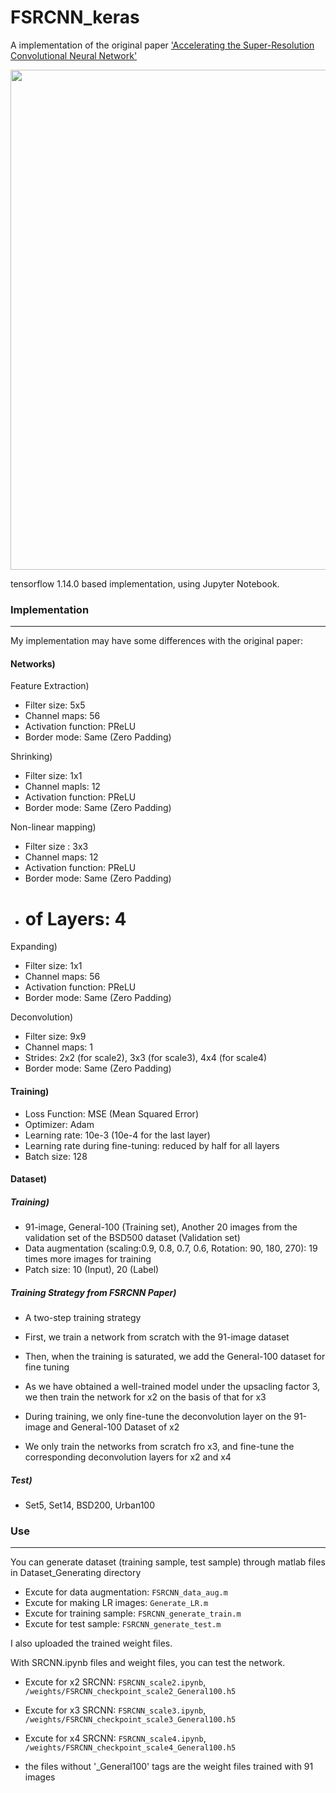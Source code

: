 # FSRCNN_keras


A implementation of the original paper ['Accelerating the Super-Resolution Convolutional Neural Network'](http://mmlab.ie.cuhk.edu.hk/projects/FSRCNN.html)



<center><img width = "800" src="https://user-images.githubusercontent.com/58276840/95052310-aba98800-0729-11eb-9c45-a520eb98b3ed.png"></center>


tensorflow 1.14.0 based implementation, using Jupyter Notebook.




### Implementation
-------------------------------------------------------
My implementation may have some differences with the original paper:


#### Networks)

Feature Extraction)
- Filter size: 5x5
- Channel maps: 56
- Activation function: PReLU
- Border mode: Same (Zero Padding)

Shrinking)
- Filter size: 1x1
- Channel mapls: 12
- Activation function: PReLU
- Border mode: Same (Zero Padding)

Non-linear mapping)
- Filter size : 3x3
- Channel maps: 12
- Activation function: PReLU
- Border mode: Same (Zero Padding)
- # of Layers: 4

Expanding)
- Filter size: 1x1
- Channel maps: 56
- Activation function: PReLU
- Border mode: Same (Zero Padding)

Deconvolution)
- Filter size: 9x9
- Channel maps: 1
- Strides: 2x2 (for scale2), 3x3 (for scale3), 4x4 (for scale4)
- Border mode: Same (Zero Padding)


#### Training)

- Loss Function: MSE (Mean Squared Error)
- Optimizer: Adam
- Learning rate: 10e-3 (10e-4 for the last layer)
- Learning rate during fine-tuning: reduced by half for all layers
- Batch size: 128


#### Dataset)

##### Training)
- 91-image, General-100 (Training set), Another 20 images from the validation set of the BSD500 dataset (Validation set)
- Data augmentation (scaling:0.9, 0.8, 0.7, 0.6, Rotation: 90, 180, 270): 19 times more images for training
- Patch size: 10 (Input), 20 (Label)

##### Training Strategy from FSRCNN Paper)
- A two-step training strategy
- First, we train a network from scratch with the 91-image dataset
- Then, when the training is saturated, we add the General-100 dataset for fine tuning

- As we have obtained a well-trained model under the upsacling factor 3, we then train the network for x2 on the basis of that for x3
- During training, we only fine-tune the deconvolution layer on the 91-image and General-100 Dataset of x2
- We only train the networks from scratch fro x3, and fine-tune the corresponding deconvolution layers for x2 and x4


##### Test)
- Set5, Set14, BSD200, Urban100



### Use
-------------------------------------------------------

You can generate dataset (training sample, test sample) through matlab files in Dataset_Generating directory
- Excute for data augmentation: `FSRCNN_data_aug.m`
- Excute for making LR images: `Generate_LR.m`
- Excute for training sample: `FSRCNN_generate_train.m`
- Excute for test sample: `FSRCNN_generate_test.m`


I also uploaded the trained weight files.

With SRCNN.ipynb files and weight files, you can test the network.
- Excute for x2 SRCNN: `FSRCNN_scale2.ipynb`, `/weights/FSRCNN_checkpoint_scale2_General100.h5`
- Excute for x3 SRCNN: `FSRCNN_scale3.ipynb`, `/weights/FSRCNN_checkpoint_scale3_General100.h5`
- Excute for x4 SRCNN: `FSRCNN_scale4.ipynb`, `/weights/FSRCNN_checkpoint_scale4_General100.h5`

- the files without '_General100' tags are the weight files trained with 91 images
